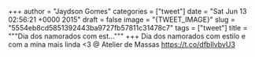 
+++
author = "Jaydson Gomes"
categories = ["tweet"]
date = "Sat Jun 13 02:56:21 +0000 2015"
draft = false
image = "{TWEET_IMAGE}"
slug = "5554eb8cd5851392443ba9727fb57811c31478c7"
tags = ["tweet"]
title = """Dia dos namorados com est..."""
+++
Dia dos namorados com estilo e com a mina mais linda &lt;3 @ Atelier de Massas https://t.co/dfbIlvbvU3
